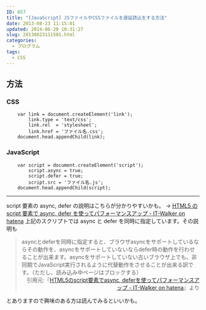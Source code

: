 ```yaml
---
ID: 657
title: "[JavaScript] JSファイルやCSSファイルを遅延読込をする方法"
date: 2013-08-23 11:15:01
updated: 2014-06-20 10:31:27
slug: 20130823111501.html
categories:
  - プログラム
tags:
  - CSS
---
```


<!--more-->

## 方法

### CSS

```language-javascript
    var link = document.createElement('link');
        link.type = 'text/css';
        link.rel  = 'stylesheet';
        link.href = 'ファイル名.css';
    document.head.appendChild(link);
```

### JavaScript

```language-javascript
    var script = document.createElement('script');
        script.async = true;
        script.defer = true;
        script.src = 'ファイル名.js';
    document.head.appendChild(script);
```

---

script 要素の async, defer の説明はこちらが分かりやすいかも。
→ <a href="http://goo.gl/eKQpd" target="_blank">HTML5 の script 要素で async, defer を使ってパフォーマンスアップ - IT-Walker on hatena</a>
上記のスクリプトでは async と defer を同時に指定しています。その説明も

<blockquote>asyncとdeferを同時に指定すると、ブラウザasyncをサポートしているならその動作を、asyncをサポートしていないならdefer時の動作を行わせることが出来ます。asyncをサポートしていない古いブラウザ上でも、非同期でJavaScript実行されるように代替動作をさせることが出来る訳です。（ただし、読み込み中ページはブロックする）<div align="right">引用元:『<a href="http://d.hatena.ne.jp/Syunpei/20091006" target="_blank">HTML5のscript要素でasync, deferを使ってパフォーマンスアップ - IT-Walker on hatena</a>』より</div></blockquote>
とありますので興味のある方は読んでみるといいかも。
